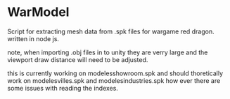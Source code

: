 # WarModel
Script for extracting mesh data from .spk files for wargame red dragon. written in node js.

note, when importing .obj files in to unity they are verry large and the viewport draw distance will need to be adjusted.

this is currently working on modelesshowroom.spk and should thoretically work on modelesvilles.spk and modelesindustries.spk how ever there are some issues with reading the indexes.
